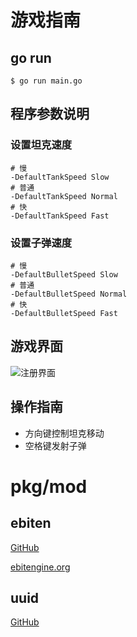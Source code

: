 # 游戏指南

## go run

```shell
$ go run main.go
```

## 程序参数说明

### 设置坦克速度

```shell
# 慢
-DefaultTankSpeed Slow
# 普通
-DefaultTankSpeed Normal
# 快
-DefaultTankSpeed Fast
```

### 设置子弹速度

```shell
# 慢
-DefaultBulletSpeed Slow
# 普通
-DefaultBulletSpeed Normal
# 快
-DefaultBulletSpeed Fast
```

## 游戏界面

![注册界面](https://github.com/xiangqians/tank-go/raw/master/doc/img/reg.png)

## 操作指南

- 方向键控制坦克移动
- 空格键发射子弹

# pkg/mod

## ebiten

[GitHub](https://github.com/hajimehoshi/ebiten)

[ebitengine.org](https://ebitengine.org/)

## uuid

[GitHub](https://github.com/google/uuid)

